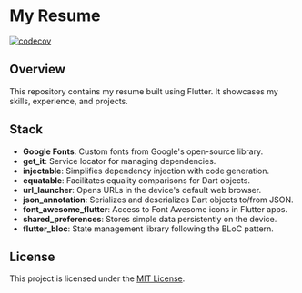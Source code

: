 # My Resume

[![codecov](https://codecov.io/github/brunogabriel/brunogabriel-resume-flutter/graph/badge.svg?token=CKNB0ZVIPG)](https://codecov.io/github/brunogabriel/brunogabriel-resume-flutter)

## Overview
This repository contains my resume built using Flutter. It showcases my skills, experience, and projects.

## Stack

- **Google Fonts**: Custom fonts from Google's open-source library.
- **get_it**: Service locator for managing dependencies.
- **injectable**: Simplifies dependency injection with code generation.
- **equatable**: Facilitates equality comparisons for Dart objects.
- **url_launcher**: Opens URLs in the device's default web browser.
- **json_annotation**: Serializes and deserializes Dart objects to/from JSON.
- **font_awesome_flutter**: Access to Font Awesome icons in Flutter apps.
- **shared_preferences**: Stores simple data persistently on the device.
- **flutter_bloc**: State management library following the BLoC pattern.

## License
This project is licensed under the [MIT License](LICENSE).
